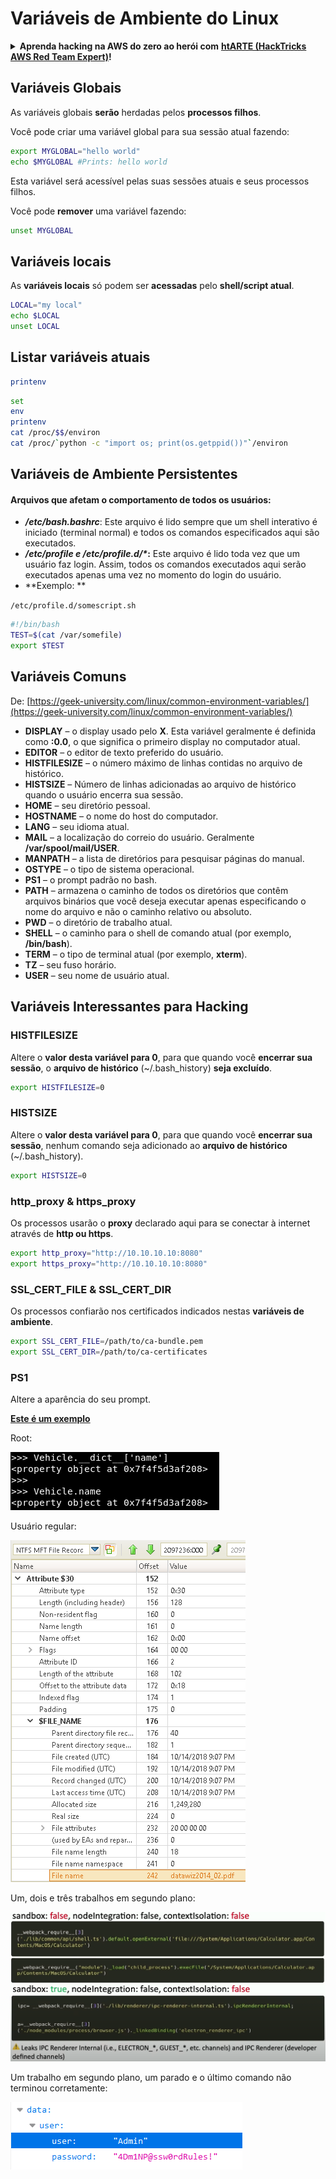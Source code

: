 # Variáveis de Ambiente do Linux

<details>

<summary><strong>Aprenda hacking na AWS do zero ao herói com</strong> <a href="https://training.hacktricks.xyz/courses/arte"><strong>htARTE (HackTricks AWS Red Team Expert)</strong></a><strong>!</strong></summary>

Outras maneiras de apoiar o HackTricks:

* Se você deseja ver sua **empresa anunciada no HackTricks** ou **baixar o HackTricks em PDF** Confira os [**PLANOS DE ASSINATURA**](https://github.com/sponsors/carlospolop)!
* Adquira o [**swag oficial PEASS & HackTricks**](https://peass.creator-spring.com)
* Descubra [**A Família PEASS**](https://opensea.io/collection/the-peass-family), nossa coleção exclusiva de [**NFTs**](https://opensea.io/collection/the-peass-family)
* **Junte-se ao** 💬 [**grupo Discord**](https://discord.gg/hRep4RUj7f) ou ao [**grupo telegram**](https://t.me/peass) ou **siga-nos** no **Twitter** 🐦 [**@hacktricks_live**](https://twitter.com/hacktricks_live)**.**
* **Compartilhe seus truques de hacking enviando PRs para os** [**HackTricks**](https://github.com/carlospolop/hacktricks) e [**HackTricks Cloud**](https://github.com/carlospolop/hacktricks-cloud) repositórios do github.

</details>

## Variáveis Globais

As variáveis globais **serão** herdadas pelos **processos filhos**.

Você pode criar uma variável global para sua sessão atual fazendo:
```bash
export MYGLOBAL="hello world"
echo $MYGLOBAL #Prints: hello world
```
Esta variável será acessível pelas suas sessões atuais e seus processos filhos.

Você pode **remover** uma variável fazendo:
```bash
unset MYGLOBAL
```
## Variáveis locais

As **variáveis locais** só podem ser **acessadas** pelo **shell/script atual**.
```bash
LOCAL="my local"
echo $LOCAL
unset LOCAL
```
## Listar variáveis atuais

```bash
printenv
```
```bash
set
env
printenv
cat /proc/$$/environ
cat /proc/`python -c "import os; print(os.getppid())"`/environ
```
## Variáveis de Ambiente Persistentes

#### **Arquivos que afetam o comportamento de todos os usuários:**

* _**/etc/bash.bashrc**_: Este arquivo é lido sempre que um shell interativo é iniciado (terminal normal) e todos os comandos especificados aqui são executados.
* _**/etc/profile e /etc/profile.d/\***_**:** Este arquivo é lido toda vez que um usuário faz login. Assim, todos os comandos executados aqui serão executados apenas uma vez no momento do login do usuário.
*   \*\*Exemplo: \*\*

`/etc/profile.d/somescript.sh`

```bash
#!/bin/bash
TEST=$(cat /var/somefile)
export $TEST
```

## Variáveis Comuns

De: [https://geek-university.com/linux/common-environment-variables/](https://geek-university.com/linux/common-environment-variables/)

* **DISPLAY** – o display usado pelo **X**. Esta variável geralmente é definida como **:0.0**, o que significa o primeiro display no computador atual.
* **EDITOR** – o editor de texto preferido do usuário.
* **HISTFILESIZE** – o número máximo de linhas contidas no arquivo de histórico.
* **HISTSIZE** – Número de linhas adicionadas ao arquivo de histórico quando o usuário encerra sua sessão.
* **HOME** – seu diretório pessoal.
* **HOSTNAME** – o nome do host do computador.
* **LANG** – seu idioma atual.
* **MAIL** – a localização do correio do usuário. Geralmente **/var/spool/mail/USER**.
* **MANPATH** – a lista de diretórios para pesquisar páginas do manual.
* **OSTYPE** – o tipo de sistema operacional.
* **PS1** – o prompt padrão no bash.
* **PATH** – armazena o caminho de todos os diretórios que contêm arquivos binários que você deseja executar apenas especificando o nome do arquivo e não o caminho relativo ou absoluto.
* **PWD** – o diretório de trabalho atual.
* **SHELL** – o caminho para o shell de comando atual (por exemplo, **/bin/bash**).
* **TERM** – o tipo de terminal atual (por exemplo, **xterm**).
* **TZ** – seu fuso horário.
* **USER** – seu nome de usuário atual.

## Variáveis Interessantes para Hacking

### **HISTFILESIZE**

Altere o **valor desta variável para 0**, para que quando você **encerrar sua sessão**, o **arquivo de histórico** (\~/.bash\_history) **seja excluído**.
```bash
export HISTFILESIZE=0
```
### **HISTSIZE**

Altere o **valor desta variável para 0**, para que quando você **encerrar sua sessão**, nenhum comando seja adicionado ao **arquivo de histórico** (\~/.bash\_history).
```bash
export HISTSIZE=0
```
### http\_proxy & https\_proxy

Os processos usarão o **proxy** declarado aqui para se conectar à internet através de **http ou https**.
```bash
export http_proxy="http://10.10.10.10:8080"
export https_proxy="http://10.10.10.10:8080"
```
### SSL\_CERT\_FILE & SSL\_CERT\_DIR

Os processos confiarão nos certificados indicados nestas **variáveis de ambiente**.
```bash
export SSL_CERT_FILE=/path/to/ca-bundle.pem
export SSL_CERT_DIR=/path/to/ca-certificates
```
### PS1

Altere a aparência do seu prompt.

[**Este é um exemplo**](https://gist.github.com/carlospolop/43f7cd50f3deea972439af3222b68808)

Root:

![](<../.gitbook/assets/image (87).png>)

Usuário regular:

![](<../.gitbook/assets/image (88).png>)

Um, dois e três trabalhos em segundo plano:

![](<../.gitbook/assets/image (89).png>)

Um trabalho em segundo plano, um parado e o último comando não terminou corretamente:

![](<../.gitbook/assets/image (90).png>)
